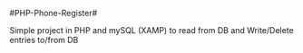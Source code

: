 #PHP-Phone-Register#

Simple project in PHP and mySQL (XAMP) to read from DB and Write/Delete entries to/from DB

<img href="https://github.com/lgbadluck/php-phone-register/assets/4021443/204804bc-ad30-4f31-96da-e79098c16c6b"/>
